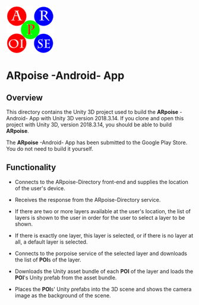 ![ARpoise Logo](/images/arpoise_logo_rgb-128.png)
# ARpoise -Android- App

## Overview
This directory contains the Unity 3D project used to build the **ARpoise** -Android- App with Unity 3D version 2018.3.14.
If you clone and open this project with Unity 3D, version 2018.3.14, you should be able to build **ARpoise**.

The **ARpoise** -Android- App has been submitted to the Google Play Store. You do not need to build it yourself.

## Functionality
- Connects to the ARpoise-Directory front-end and supplies the location of the user's device.

- Receives the response from the ARpoise-Directory service.

- If there are two or more layers available at the user's location, the list of layers is shown to the user
  in order for the user to select a layer to be shown.
  
- If there is exactly one layer, this layer is selected, or if there is no layer at all, a default layer is selected.

- Connects to the porpoise service of the selected layer and downloads the list of **POI**s of the layer.

- Downloads the Unity asset bundle of each **POI** of the layer and loads the **POI**'s Unity prefab from the asset bundle.

- Places the **POI**s' Unity prefabs into the 3D scene and shows the camera image as the background of the scene.

